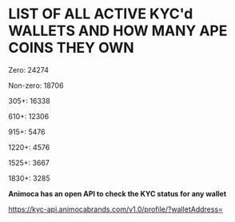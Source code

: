 # LIST OF ALL ACTIVE KYC'd WALLETS AND HOW MANY APE COINS THEY OWN

Zero: 24274

Non-zero: 18706

305+: 16338

610+: 12306

915+: 5476

1220+: 4576

1525+: 3667

1830+: 3285

**Animoca has an open API to check the KYC status for any wallet**

https://kyc-api.animocabrands.com/v1.0/profile/?walletAddress=